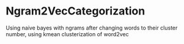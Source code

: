 # Ngram2VecCategorization
Using naive bayes with ngrams after changing words to their cluster number, using kmean clusterization of word2vec
